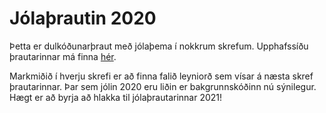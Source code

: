 # Jólaþrautin 2020


Þetta er dulkóðunarþraut með jólaþema í nokkrum skrefum. Upphafssíðu þrautarinnar má finna [hér](gardarjuto.github.io/jolathrautin2020).

Markmiðið í hverju skrefi er að finna falið leyniorð sem vísar á næsta skref þrautarinnar.
Þar sem jólin 2020 eru liðin er bakgrunnskóðinn nú sýnilegur. Hægt er að byrja að hlakka til jólaþrautarinnar 2021!
